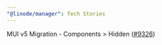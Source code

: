 ```yaml
---
"@linode/manager": Tech Stories
---
```


MUI v5 Migration - Components > Hidden ([#9326](https://github.com/linode/manager/pull/9326))
